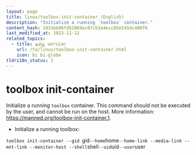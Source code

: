 ```yaml
---
layout: page
title: linux/toolbox-init-container (English)
description: "Initialize a running `toolbox` container."
content_hash: 1033eb06fd52069ac07cb3a4ecc85e545dc408f6
last_modified_at: 2023-11-12
related_topics:
  - title: தமிழ் version
    url: /ta/linux/toolbox-init-container.html
    icon: bi bi-globe
tldri18n_status: 2
---
```

# toolbox init-container

Initialize a running `toolbox` container.
This command should not be executed by the user, and cannot be run on the host.
More information: <https://manned.org/toolbox-init-container.1>.

- Initialize a running toolbox:

`toolbox init-container --gid `<span class="tldr-var badge badge-pill bg-dark-lm bg-white-dm text-white-lm text-dark-dm font-weight-bold">gid</span>` --home `<span class="tldr-var badge badge-pill bg-dark-lm bg-white-dm text-white-lm text-dark-dm font-weight-bold">home</span>` --home-link --media-link --mnt-link --monitor-host --shell `<span class="tldr-var badge badge-pill bg-dark-lm bg-white-dm text-white-lm text-dark-dm font-weight-bold">shell</span>` --uid `<span class="tldr-var badge badge-pill bg-dark-lm bg-white-dm text-white-lm text-dark-dm font-weight-bold">uid</span>` --user `<span class="tldr-var badge badge-pill bg-dark-lm bg-white-dm text-white-lm text-dark-dm font-weight-bold">user</span>
